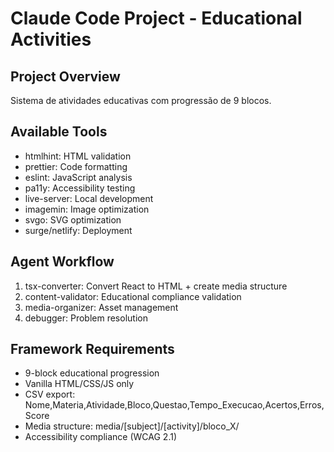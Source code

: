 # Claude Code Project - Educational Activities

## Project Overview
Sistema de atividades educativas com progressão de 9 blocos.

## Available Tools
- htmlhint: HTML validation
- prettier: Code formatting  
- eslint: JavaScript analysis
- pa11y: Accessibility testing
- live-server: Local development
- imagemin: Image optimization
- svgo: SVG optimization
- surge/netlify: Deployment

## Agent Workflow
1. tsx-converter: Convert React to HTML + create media structure
2. content-validator: Educational compliance validation
3. media-organizer: Asset management
4. debugger: Problem resolution

## Framework Requirements
- 9-block educational progression
- Vanilla HTML/CSS/JS only
- CSV export: Nome,Materia,Atividade,Bloco,Questao,Tempo_Execucao,Acertos,Erros,Score
- Media structure: media/[subject]/[activity]/bloco_X/
- Accessibility compliance (WCAG 2.1)
